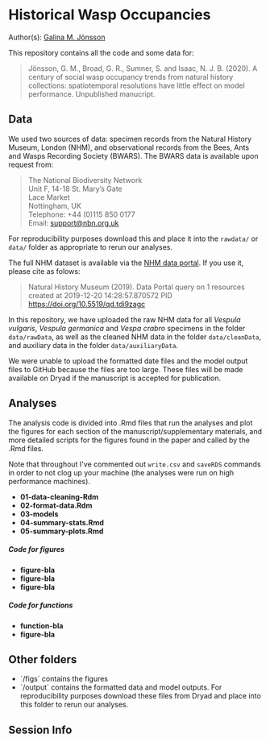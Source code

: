 # Historical Wasp Occupancies

Author(s): [Galina M. Jönsson](https://github.com/galinajonsson)

This repository contains all the code and some data for:

>Jönsson, G. M., Broad, G. R., Sumner, S. and Isaac, N. J. B. (2020). A century of social wasp occupancy trends from natural history collections: spatiotemporal resolutions have little effect on model performance.  Unpublished manucript. 


## Data
We used two sources of data: specimen records from the Natural History Museum, London (NHM), and observational records from the Bees, Ants and Wasps Recording Society (BWARS). The BWARS data is available upon request from:
>The National Biodiversity Network  
Unit F, 14-18 St. Mary’s Gate  
Lace Market  
Nottingham, UK  
Telephone: +44 (0)115 850 0177  
Email: support@nbn.org.uk  

For reproducibility purposes download this and place it into the `rawdata/` or `data/` folder as appropriate to rerun our analyses. 

The full NHM dataset is available via the [NHM data portal](https://data.nhm.ac.uk/doi/10.5519/qd.tdi9zagc). If you use it, please cite as folows: 
> Natural History Museum (2019). Data Portal query on 1 resources created at 2019-12-20 14:28:57.870572 PID https://doi.org/10.5519/qd.tdi9zagc

In this repository, we have uploaded the raw NHM data for all *Vespula vulgaris*, *Vespula germanica* and *Vespa crabro* specimens in the folder `data/rawData`, as well as the cleaned NHM data in the folder `data/cleanData`, and auxiliary data in the folder `data/auxiliaryData`.

We were unable to upload the formatted date files and the model output files to GitHub because the files are too large. These files will be made available on Dryad if the manuscript is accepted for publication. 

## Analyses
The analysis code is divided into .Rmd files that run the analyses and plot the figures for each section of the manuscript/supplementary materials, and more detailed scripts for the figures found in the paper and called by the .Rmd files.

Note that throughout I've commented out `write.csv` and `saveRDS` commands in order to not clog up your machine (the analyses were run on high performance machines).

* __01-data-cleaning-Rdm__
* __02-format-data.Rdm__
* __03-models__
* __04-summary-stats.Rmd__
* __05-summary-plots.Rmd__

##### Code for figures

* __figure-bla__
* __figure-bla__
* __figure-bla__


##### Code for functions

* __function-bla__
* __figure-bla__


## Other folders

* ´/figs´ contains the figures
* ´/output´ contains the formatted data and model outputs. For reproducibility purposes download these files from Dryad and place into this folder to rerun our analyses.

## Session Info

